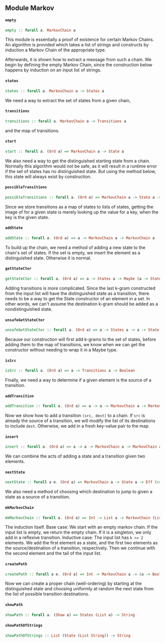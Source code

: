 ## Module Markov

#### `empty`

``` purescript
empty :: forall a. MarkovChain a
```

This module is essentially a proof of existence for certain Markov Chains.
An algorithm is provided which takes a list of strings and constructs by induction a Markov Chain of the
appropriate type.

Afterwards, it is shown how to extract a message from such a chain.
We begin by defining the empty Markov Chain, since the construction below happens by induction on an input list
of strings.

#### `states`

``` purescript
states :: forall a. MarkovChain a -> States a
```

We need a way to extract the set of states from a given chain,

#### `transitions`

``` purescript
transitions :: forall a. MarkovChain a -> Transitions a
```

and the map of transitions.

#### `start`

``` purescript
start :: forall a. (Ord a) => MarkovChain a -> State a
```

We also need a way to get the distinguished starting state from a chain. Normally this algorithm would not
be safe, as it will result in a runtime error if the set of states has no distinguished state. But using
the method below, this state will always exist by construction.

#### `possibleTransitions`

``` purescript
possibleTransitions :: forall a. (Ord a) => MarkovChain a -> State a -> List (State a)
```

Since we store transitions as a map of states to lists of states, getting the image of for a given state is merely
looking up the value for a key, when the key is the given state.

#### `addState`

``` purescript
addState :: forall a. (Ord a) => a -> MarkovChain a -> MarkovChain a
```

To build up the chain, we need a method of adding a new state to the chain's set of states. If the set is empty,
we insert the element as a distinguished state. Otherwise it is normal.

#### `getStateCtor`

``` purescript
getStateCtor :: forall a. (Ord a) => a -> States a -> Maybe (a -> State a)
```

Adding transitions is more complicated. Since the last k-gram constructed from the input list will have the
distinguished state as a transition, there needs to be a way to get the State constructor of an element in a set.
In other words, we can't assume the destination k-gram should be added as a nondistinguished state.

#### `unsafeGetStateCtor`

``` purescript
unsafeGetStateCtor :: forall a. (Ord a) => a -> States a -> a -> State a
```

Because our construction will first add k-grams to the set of states, before adding them to the map of transitions,
we know when we can get the constructor without needing to wrap it in a Maybe type.

#### `isSrc`

``` purescript
isSrc :: forall a. (Ord a) => a -> Transitions a -> Boolean
```

Finally, we need a way to determine if a given element is the source of a transition.

#### `addTransition`

``` purescript
addTransition :: forall a. (Ord a) => a -> a -> MarkovChain a -> MarkovChain a
```

Now we show how to add a transition `(src, dest)` to a chain. If `src` is already the source of a transition, we
will modify the list of its destinations to include `dest`.
Otherwise, we add in a fresh key-value pair to the map.

#### `insert`

``` purescript
insert :: forall a. (Ord a) => a -> a -> MarkovChain a -> MarkovChain a
```

We can combine the acts of adding a state and a transition given two elements.

#### `nextState`

``` purescript
nextState :: forall a e. (Ord a) => MarkovChain a -> State a -> Eff (random :: RANDOM | e) (State a)
```

We also need a method of choosing which destination to jump to given a state as a source of a transition.

#### `mkMarkovChain`

``` purescript
mkMarkovChain :: forall a. (Ord a) => Int -> List a -> MarkovChain (List a)
```

The induction itself.
Base case: We start with an empty markov chain. If the input list is empty, we return the empty chain.
If it is a singleton, we only add in a reflexive transition.
Inductive case: The input list has `k >= 2` elements. We add the first element as a state, and the first two
elements as the source/destination of a transition, respectively. Then we continue with the second element and
the tail of the input list.

#### `createPath`

``` purescript
createPath :: forall a e. (Ord a) => Int -> MarkovChain a -> (a -> Boolean) -> Number -> Eff (random :: RANDOM | e) (List (State a))
```

Now we can create a proper chain (well-ordering) by starting at the distinguished state and choosing uniformly
at random the next state from the list of possible transition destinations.

#### `showPath`

``` purescript
showPath :: forall a. (Show a) => States (List a) -> String
```

#### `showPathOfStrings`

``` purescript
showPathOfStrings :: List (State (List String)) -> String
```


